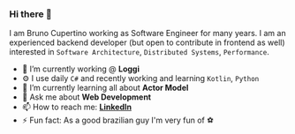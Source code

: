 ### Hi there 👋
I am Bruno Cupertino working as Software Engineer for many years. I am an experienced backend developer (but open to contribute in frontend as well) interested in `Software Architecture`, `Distributed Systems`, `Performance`.

- 🔭 I’m currently working @ **Loggi**
- :gear: I use daily `C#` and recently working and learning `Kotlin`, `Python`
- 🌱 I’m currently learning all about **Actor Model**
- 💬 Ask me about **Web Development**
- 📫 How to reach me: **[LinkedIn](https://www.linkedin.com/in/bruno-cupertino-69425216)**
- ⚡ Fun fact: As a good brazilian guy I'm very fun of :soccer:
